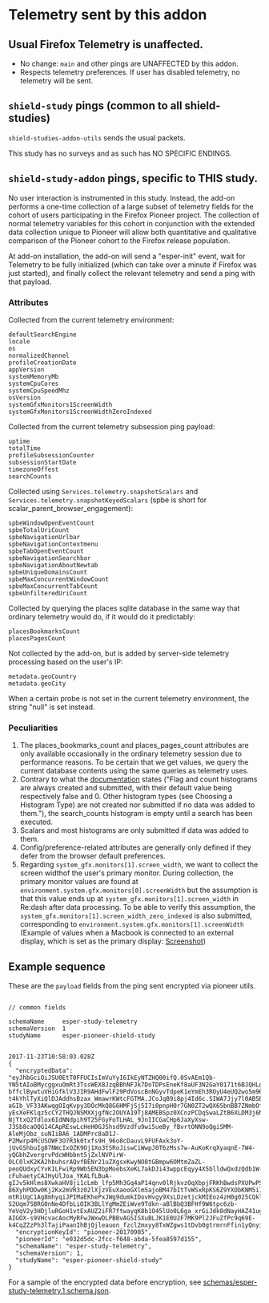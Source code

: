 # Telemetry sent by this addon

## Usual Firefox Telemetry is unaffected.

- No change: `main` and other pings are UNAFFECTED by this addon.
- Respects telemetry preferences.  If user has disabled telemetry, no telemetry will be sent.

## `shield-study` pings (common to all shield-studies)

`shield-studies-addon-utils` sends the usual packets.

This study has no surveys and as such has NO SPECIFIC ENDINGS.

## `shield-study-addon` pings, specific to THIS study.

No user interaction is instrumented in this study. Instead, the add-on performs a one-time collection of a large 
subset of telemetry fields for the cohort of users participating in the Firefox Pioneer project. The collection of 
normal telemetry variables for this cohort in conjunction with the extended data collection unique to Pioneer will 
allow both quantitative and qualitative comparison of the Pioneer cohort to the Firefox release population. 

At add-on installation, the add-on will send a "esper-init" event, wait for Telemetry to be fully initialized 
(which can take over a minute if Firefox was just started), and finally collect the relevant telemetry and send a ping with that payload.

### Attributes

Collected from the current telemetry environment:

```
defaultSearchEngine
locale
os
normalizedChannel
profileCreationDate
appVersion
systemMemoryMb
systemCpuCores
systemCpuSpeedMhz
osVersion
systemGfxMonitors1ScreenWidth
systemGfxMonitors1ScreenWidthZeroIndexed
``` 

Collected from the current telemetry subsession ping payload: 

```
uptime
totalTime
profileSubsessionCounter
subsessionStartDate
timezoneOffest
searchCounts
```

Collected using `Services.telemetry.snapshotScalars` and `Services.telemetry.snapshotKeyedScalars` (spbe is short for scalar_parent_browser_engagement):

```
spbeWindowOpenEventCount
spbeTotalUriCount
spbeNavigationUrlbar
spbeNavigationContextmenu
spbeTabOpenEventCount
spbeNavigationSearchbar
spbeNavigationAboutNewtab
spbeUniqueDomainsCount
spbeMaxConcurrentWindowCount
spbeMaxConcurrentTabCount
spbeUnfilteredUriCount
``` 

Collected by querying the places sqlite database in the same way that ordinary telemetry would do, if it would do it predictably:

```
placesBookmarksCount
placesPagesCount
``` 

Not collected by the add-on, but is added by server-side telemetry processing based on the user's IP:

```
metadata.geoCountry
metadata.geoCity
```

When a certain probe is not set in the current telemetry environment, the string "null" is set instead. 

### Peculiarities

1. The places_bookmarks_count and places_pages_count attributes are only available occasionally in the ordinary telemetry session due to performance reasons. To be certain that we get values, we query the current database contents using the same queries as telemetry uses. 
1. Contrary to what the [documentation](https://firefox-source-docs.mozilla.org/toolkit/components/telemetry/telemetry/data/main-ping.html) states ("Flag and count histograms are always created and submitted, with their default value being respectively false and 0. Other histogram types (see Choosing a Histogram Type) are not created nor submitted if no data was added to them."), the search_counts histogram is empty until a search has been executed.
1. Scalars and most histograms are only submitted if data was added to them.
1. Config/preference-related attributes are generally only defined if they defer from the browser default preferences.
1. Regarding `system_gfx.monitors[1].screen_width`, we want to collect the screen widthof the user's primary monitor. During collection, the primary monitor values are found at `environment.system.gfx.monitors[0].screenWidth` but the assumption is that this value ends up at `system_gfx.monitors[1].screen_width` in Re:dash after data processing. To be able to verify this assumption, the `system_gfx.monitors[1].screen_width_zero_indexed` is also submitted, corresponding to `environment.system.gfx.monitors[1].screenWidth` (Example of values when a Macbook is connected to an external display, which is set as the primary display: [Screenshot](https://www.dropbox.com/s/u3hs2uy3sald4yr/Screenshot%202017-11-03%2014.05.06.png?dl=0))

## Example sequence

These are the `payload` fields from the ping sent encrypted via pioneer utils.

```

// common fields

schemaName     esper-study-telemetry
schemaVersion  1
studyName      esper-pioneer-shield-study


2017-11-23T10:58:03.028Z
{
  "encryptedData": "eyJhbGciOiJSU0EtT0FFUCIsImVuYyI6IkEyNTZHQ00ifQ.0SvAEm1Qb-YN5tAIoBMycggxuOmRt3TssWEX8JzqBBhNFJk7DoTDPsEneKf8aUF3N2GaY0171t6BJQHLgkHwxc_gQQ2Xo0cnTy8VwTxB1YKtIkJXvzKoEI9AXzbAfp6MYa3YgB1r71_So2yd77rMZCE8A9q8JO7_Txy5_3daWqajEntGY0W1iZMU3gK4RUUEKqam5QhWsJX8OyGPo-bffclBywtuVHiGfklV3JIR9AHdFwlF29PdVoscBnNGyvTdpeK1eYmEh3ROyU4eUQ2wo5m96VkIdbcDDVN0uMK8x7LA4Nj-t4kYhlTyXiQlDJAddhsBzax_WmawrKWtcFGTMA.JCoJqB9i8pj4Id6c.SIWA7Jjy7l0AB5Bf9CIZuLGo8aYvmDuF_2j4BUGid2yx72-aGIb_VF33AKwqgOIqKvpy3DOcMkQ8G6HMFjSj5I7i0pnpH0r7GN0ZT2wQX6SbnBB7ZNmbOf6V1c3kLPy2DIfSzc8bGa1DaGQkfTaeVBrTXnnisN_mVV5vdBh3ztGR8miEU6nHBlDGvqlC_sXgGsopA75Qi-yEsXeFKlqz5cCY2THQJNSMXXjgfNc2OUYA19Tj8AMEBSpz0XCnzPCDqSwaLZtB6XLDM3j6N21AuGjcFWGSsmbySBY_1g3Iw-NjTtxQ2Tdlox6IdNNdpih9T25FGyFoTLHAL_9JnIICGaCHp6JaXyXsw-J3Sb8caOQG14CApREswLcHeH0GJShsd9Vzdfu9wi5ueBy_fBvrtONN9oQgiSMM-AleMjObz_suNIiBA6_1ADMPrc8aD1J-P2Mwrp4McUSOWF3O7R3k0txfs9H_96o8cDauvL9FUFAxk3oY-jUvGShbuIg87NWcIxOZK9Oj1Xo3tSRoJiswCiWwpJ0T6zMss7w-AuKoKrqXyaqnE-7W4-yQGbhZvergrvPdcWHbbnt5jZxlNVPirW-OLC0lxK2KA2hbuhsrAQvfBENr21uZXgsxKwyNO8tGBmpw6OMtmZaZL-peoQUdxyCYvKILFwiRp9Wb5EN3bpMoebsXeKL7akDJi43wppcEqyy4X5blldwQxdzQdb1W-cFuhaetyCAJHyUlJoa_YKALfLBuA-gIJv5kHlms8XwkaHV8ji1cLmb_lfp5Mh3Gq4aP14qnv0lRjkvzOqXbpjFRKhBwdsPXUPwPS1TFkB71ncpspi21f_5in3Ky7r0itZmmZHuRHRO85fEPjYs-86XyhPDDw0Kj2Kx2mVR3z02lXjzVEuXaooGXlm5ajoBM47bItTvWSxRpKS6Z9YXObKNM5i7P_BsyhyOohrth1qCiW6YHWdo2UdXXqjIOhC_YgpJcpqLZ0DOyoLQEUEpn5lHT9bMal6azosFH9JIPvnkPO2IibficrOXXa3Q_TKuKFrije1sayVzFDfs1H-mtRiUgC1Ag8mhyqiJPIMaEKhePxJWg9dumkIDovHvgy9XsLDzetjckMIEoz4zH0g025CQklwwatHAMcwiCxttti9p4aWYgfD_BzAflIdcbKu1S2FAALVmewzQeUhnS9cXEGDy-S2Uqm7SBRG0nNe4DfbLiOIK3BLlYgMmZEiWve9Tdkn-aBlBbQ3BFHf9W6tpc6zb-YeVqV2y3HDjluRGoH1vtExAUZ2iFR7ftwayqK8b1O45lUo0L6ga_xrGiJdk8dNayHAZ41ugu6LjpRJetBw78nYVw36zUojPoJ1EetVf5MGG7fneSTWhEKHMT-AIGOX-s9VHcvacAocMyRFwJWxwDLPBBvAGSISXuBLJK1E0U2F7MK9Pl2JFuZfPc9q69E-k4CqZZzPh3lTajiPaanIhBjQjleauon_fzcl2mxyy8TxWZgws1tDvb0gtrmrnFfin1yQnyidpgFatCnp4xPEkKfns.iKZwjZFLb9f4euFDoKtIzw",
  "encryptionKeyId": "pioneer-20170905",
  "pioneerId": "e032d5dc-2fcc-f648-abda-5fea8597d155",
  "schemaName": "esper-study-telemetry",
  "schemaVersion": 1,
  "studyName": "esper-pioneer-shield-study"
}

```

For a sample of the encrypted data before encryption, see [schemas/esper-study-telemetry.1.schema.json](./schemas/esper-study-telemetry.1.schema.json).
